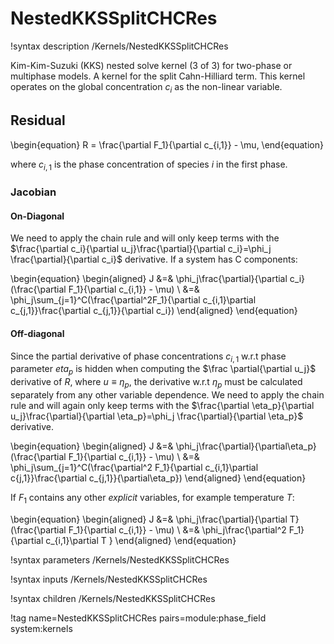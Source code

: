 # NestedKKSSplitCHCRes

!syntax description /Kernels/NestedKKSSplitCHCRes

Kim-Kim-Suzuki (KKS) nested solve kernel (3 of 3) for two-phase or multiphase models. A kernel for the split Cahn-Hilliard term. This kernel operates on the global concentration $c_i$ as the non-linear variable.

## Residual

\begin{equation}
R = \frac{\partial F_1}{\partial c_{i,1}} - \mu,
\end{equation}

where $c_{i,1}$ is the phase concentration of species $i$ in the first phase.

### Jacobian

#### On-Diagonal

We need to apply the chain rule and will only keep terms
with the $\frac{\partial c_i}{\partial u_j}\frac{\partial}{\partial c_i}=\phi_j \frac{\partial}{\partial c_i}$
derivative. If a system has C components:

\begin{equation}
\begin{aligned}
J &=& \phi_j\frac{\partial}{\partial c_i}(\frac{\partial F_1}{\partial c_{i,1}} - \mu)   \\
&=& \phi_j\sum_{j=1}^C(\frac{\partial^2F_1}{\partial c_{i,1}\partial c_{j,1}}\frac{\partial c_{j,1}}{\partial c_i})
\end{aligned}
\end{equation}

#### Off-diagonal

Since the partial derivative of phase concentrations $c_{i,1}$ w.r.t phase parameter $eta_p$ is hidden when computing the $\frac \partial{\partial u_j}$ derivative of $R$, where $u\equiv \eta_p$, the derivative w.r.t $\eta_p$ must be calculated separately from any other variable dependence. We need to apply the chain rule and will again only keep terms
with the $\frac{\partial \eta_p}{\partial u_j}\frac{\partial}{\partial \eta_p}=\phi_j \frac{\partial}{\partial \eta_p}$ derivative.

\begin{equation}
\begin{aligned}
J &=& \phi_j\frac{\partial}{\partial\eta_p}(\frac{\partial F_1}{\partial c_{i,1}} - \mu)   \\
&=& \phi_j\sum_{j=1}^C(\frac{\partial^2 F_1}{\partial c_{i,1}\partial c{j,1}}\frac{\partial c_{j,1}}{\partial\eta_p})
\end{aligned}
\end{equation}


If $F_1$ contains any other *explicit* variables, for example temperature $T$:

\begin{equation}
\begin{aligned}
J &=& \phi_j\frac{\partial}{\partial T}(\frac{\partial F_1}{\partial c_{i,1}} - \mu)   \\
&=& \phi_j\frac{\partial^2 F_1}{\partial c_{i,1}\partial T }
\end{aligned}
\end{equation}

!syntax parameters /Kernels/NestedKKSSplitCHCRes

!syntax inputs /Kernels/NestedKKSSplitCHCRes

!syntax children /Kernels/NestedKKSSplitCHCRes

!tag name=NestedKKSSplitCHCRes pairs=module:phase_field system:kernels
